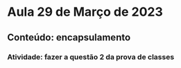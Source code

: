 # Aula 29 de Março de 2023
## Conteúdo: encapsulamento
### Atividade: fazer a questão 2 da prova de classes